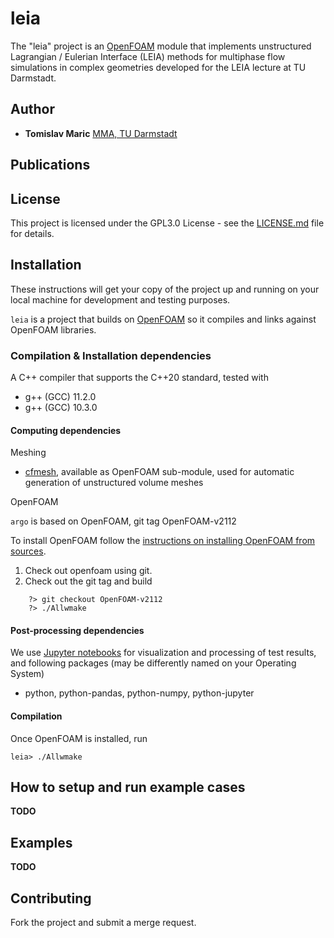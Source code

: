 # leia 

The "leia" project is an [OpenFOAM](https://develop.openfoam.com/Development/openfoam) module that implements unstructured Lagrangian / Eulerian Interface (LEIA) methods for multiphase flow simulations in complex geometries developed for the LEIA lecture at TU Darmstadt.

## Author

* **Tomislav Maric** [MMA, TU Darmstadt](https://www.mma.tu-darmstadt.de/index/mitarbeiter_3/mitarbeiter_details_mma_43648.en.jsp)

## Publications 

## License

This project is licensed under the GPL3.0 License - see the [LICENSE.md](LICENSE.md) file for details.

## Installation

These instructions will get your copy of the project up and running on your local machine for development and testing purposes. 

`leia` is a project that builds on [OpenFOAM](https://develop.openfoam.com/Development/openfoam) so it compiles and links against OpenFOAM libraries.  

### Compilation & Installation dependencies 

A C++ compiler that supports the C++20 standard, tested with 

* g++ (GCC) 11.2.0
* g++ (GCC) 10.3.0

#### Computing dependencies

Meshing 

* [cfmesh](https://cfmesh.com/cfmesh/), available as OpenFOAM sub-module, used for automatic generation of unstructured volume meshes

OpenFOAM

`argo` is based on OpenFOAM, git tag OpenFOAM-v2112

To install OpenFOAM follow the [instructions on installing OpenFOAM from sources](https://develop.openfoam.com/Development/openfoam/). 

1. Check out openfoam using git. 
2. Check out the git tag and build

```
    ?> git checkout OpenFOAM-v2112
    ?> ./Allwmake
```

#### Post-processing dependencies

We use [Jupyter notebooks](https://jupyter.org/) for visualization and processing of test results, and following packages (may be differently named on your Operating System) 

* python, python-pandas, python-numpy, python-jupyter

#### Compilation 

Once OpenFOAM is installed, run

```
leia> ./Allwmake  
```

## How to setup and run example cases

**TODO**

## Examples 

**TODO**

## Contributing

Fork the project and submit a merge request.

